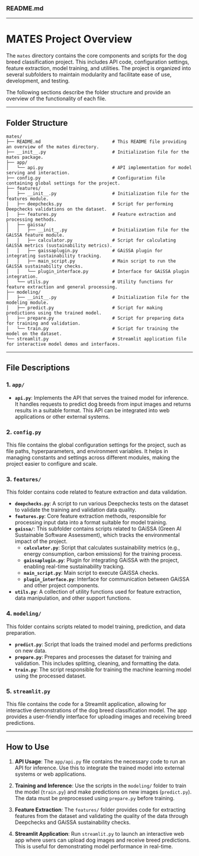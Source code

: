 ### README.md

---

# MATES Project Overview

The `mates` directory contains the core components and scripts for the dog breed classification project. This includes API code, configuration settings, feature extraction, model training, and utilities. The project is organized into several subfolders to maintain modularity and facilitate ease of use, development, and testing.

The following sections describe the folder structure and provide an overview of the functionality of each file.

---

## Folder Structure

```
mates/
├── README.md                           # This README file providing an overview of the mates directory.
├── __init__.py                         # Initialization file for the mates package.
├── app/
│   └── api.py                          # API implementation for model serving and interaction.
├── config.py                           # Configuration file containing global settings for the project.
├── features/
│   ├── __init__.py                     # Initialization file for the features module.
│   ├── deepchecks.py                   # Script for performing Deepchecks validations on the dataset.
│   ├── features.py                     # Feature extraction and processing methods.
│   ├── gaissa/
│   │   ├── __init__.py                 # Initialization file for the GAiSSA feature module.
│   │   ├── calculator.py               # Script for calculating GAiSSA metrics (sustainability metrics).
│   │   ├── gaissaplugin.py             # GAiSSA plugin for integrating sustainability tracking.
│   │   ├── main_script.py              # Main script to run the GAiSSA sustainability checks.
│   │   └── plugin_interface.py         # Interface for GAiSSA plugin integration.
│   └── utils.py                        # Utility functions for feature extraction and general processing.
├── modeling/
│   ├── __init__.py                     # Initialization file for the modeling module.
│   ├── predict.py                      # Script for making predictions using the trained model.
│   ├── prepare.py                      # Script for preparing data for training and validation.
│   └── train.py                        # Script for training the model on the dataset.
└── streamlit.py                        # Streamlit application file for interactive model demos and interfaces.
```

---

## File Descriptions

### 1. `app/`
- **`api.py`**: Implements the API that serves the trained model for inference. It handles requests to predict dog breeds from input images and returns results in a suitable format. This API can be integrated into web applications or other external systems.

### 2. `config.py`
This file contains the global configuration settings for the project, such as file paths, hyperparameters, and environment variables. It helps in managing constants and settings across different modules, making the project easier to configure and scale.

### 3. `features/`
This folder contains code related to feature extraction and data validation.
- **`deepchecks.py`**: A script to run various Deepchecks tests on the dataset to validate the training and validation data quality.
- **`features.py`**: Core feature extraction methods, responsible for processing input data into a format suitable for model training.
- **`gaissa/`**: This subfolder contains scripts related to GAiSSA (Green AI Sustainable Software Assessment), which tracks the environmental impact of the project.
  - **`calculator.py`**: Script that calculates sustainability metrics (e.g., energy consumption, carbon emissions) for the training process.
  - **`gaissaplugin.py`**: Plugin for integrating GAiSSA with the project, enabling real-time sustainability tracking.
  - **`main_script.py`**: Main script to execute GAiSSA checks.
  - **`plugin_interface.py`**: Interface for communication between GAiSSA and other project components.
- **`utils.py`**: A collection of utility functions used for feature extraction, data manipulation, and other support functions.

### 4. `modeling/`
This folder contains scripts related to model training, prediction, and data preparation.
- **`predict.py`**: Script that loads the trained model and performs predictions on new data.
- **`prepare.py`**: Prepares and processes the dataset for training and validation. This includes splitting, cleaning, and formatting the data.
- **`train.py`**: The script responsible for training the machine learning model using the processed dataset.

### 5. `streamlit.py`
This file contains the code for a Streamlit application, allowing for interactive demonstrations of the dog breed classification model. The app provides a user-friendly interface for uploading images and receiving breed predictions.

---

## How to Use

1. **API Usage**: The `app/api.py` file contains the necessary code to run an API for inference. Use this to integrate the trained model into external systems or web applications.
   
2. **Training and Inference**: Use the scripts in the `modeling/` folder to train the model (`train.py`) and make predictions on new images (`predict.py`). The data must be preprocessed using `prepare.py` before training.

3. **Feature Extraction**: The `features/` folder provides code for extracting features from the dataset and validating the quality of the data through Deepchecks and GAiSSA sustainability checks.

4. **Streamlit Application**: Run `streamlit.py` to launch an interactive web app where users can upload dog images and receive breed predictions. This is useful for demonstrating model performance in real-time.
